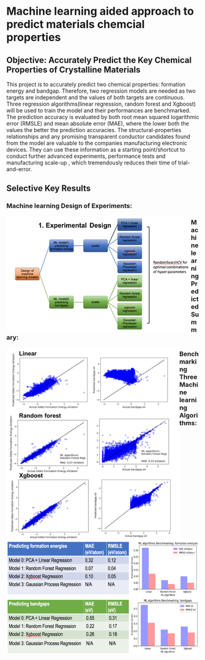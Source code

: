 # Machine learning aided approach to predict materials chemcial properties

## Objective: Accurately Predict the Key Chemical Properties of Crystalline Materials
 
This project is to accurately predict two chemical properties: formation energy and bandgap. Therefore, two regression models are needed as two targets are independent and the values of both targets are continuous. Three regression algorithms(linear regression, random forest and Xgboost) will be used to train the model and their performances are benchmarked. The prediction accuracy is evaluated by both root mean squared logarithmic error (RMSLE) and mean absolute error (MAE), where the lower both the values the better the prediction accuracies. The structural-properties relationships and any promising transparent conductor candidates found from the model are valuable to the companies manufacturing electronic devices. They can use these information as a starting point/shortcut to conduct further advanced experiments, performance tests and manufacturing scale-up , which tremendously reduces their time of trial-and-error.

## Selective Key Results

<div title= "ML DOE">

### Machine learning Design of Experiments:
<a href="url"><img src="./figures/ML_DOE_summary.png" align="left" height = "300" ></a>

</div>

<div title= "ML pred">
 
### Machine learning Predicted Summary:

<a href="url"><img src="./figures/ML_predicted_summary.png" align="left" height = "500"></a>
</div>


<div title= "ML benchmark">

### Benchmarking Three Machine learning Algorithms:

<a href="url"><img src="./figures/ML_benchmark_summary.png" align="left" height="300"></a>

</div>
